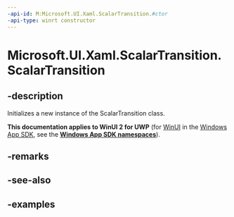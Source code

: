 ```yaml
---
-api-id: M:Microsoft.UI.Xaml.ScalarTransition.#ctor
-api-type: winrt constructor
---
```


<!-- Method syntax.
public ScalarTransition.ScalarTransition()
-->

# Microsoft.UI.Xaml.ScalarTransition.ScalarTransition

## -description
Initializes a new instance of the ScalarTransition class.

**This documentation applies to WinUI 2 for UWP** (for [WinUI](/windows/apps/winui/winui3/) in the [Windows App SDK](/windows/apps/windows-app-sdk/), see the **[Windows App SDK namespaces](/windows/windows-app-sdk/api/winrt/)**).

## -remarks

## -see-also

## -examples

